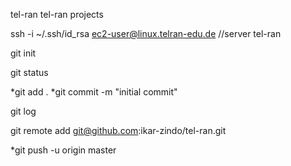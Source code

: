 tel-ran
tel-ran projects

ssh -i ~/.ssh/id_rsa ec2-user@linux.telran-edu.de //server tel-ran

git init

git status

*git add .
*git commit -m "initial commit"

git log

git remote add git@github.com:ikar-zindo/tel-ran.git

*git push -u origin master
